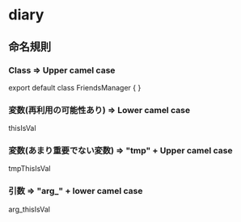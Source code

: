 # diary

## 命名規則
### Class => Upper camel case
export default class FriendsManager {
}
### 変数(再利用の可能性あり) => Lower camel case
thisIsVal
### 変数(あまり重要でない変数) => "tmp" + Upper camel case
tmpThisIsVal
### 引数 => "arg_" + lower camel case
arg_thisIsVal
